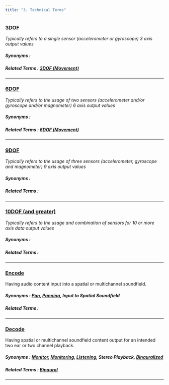 ```yaml
---
title: "3. Technical Terms"
---
```


### [3DOF](../technical-terms#3dof)
_Typically refers to a single sensor (accelerometer or gyroscope) 3 axis output values_
##### Synonyms : 
##### Related Terms : [3DOF (Movement)](../mixing-terms#3dof)
---
### [6DOF](../technical-terms#6dof)
_Typically refers to the usage of two sensors (accelerometer and/or gyroscope and/or magnometer) 6 axis output values_
##### Synonyms : 
##### Related Terms : [6DOF (Movement)](../mixing-terms#6dof)
---
### [9DOF](../technical-terms#9dof)
_Typically refers to the usage of three sensors (accelerometer, gyroscope and magnometer) 9 axis output values_
##### Synonyms : 
##### Related Terms : 
---
### [10DOF (and greater)](../technical-terms#10dof)
_Typically refers to the usage and combination of sensors for 10 or more axis data output values_
##### Synonyms : 
##### Related Terms : 
---
### [Encode](../technical-terms#encode)
Having audio content input into a spatial or multichannel soundfield.
##### Synonyms : [Pan](../mixing-terms#panning), [Panning](../mixing-terms#panning), Input to Spatial Soundfield
##### Related Terms :
---
### [Decode](../technical-terms#decode)
Having spatial or multichannel soundfield content output for an intended two ear or two channel playback.

##### Synonyms : [Monitor](../mixing-terms#monitoring), [Monitoring](../mixing-terms#monitoring), [Listening](../mixing-terms#monitoring), Stereo Playback, [Binauralized](../mixing-terms#binaural)
##### Related Terms : [Binaural](../mixing-terms#binaural)
---